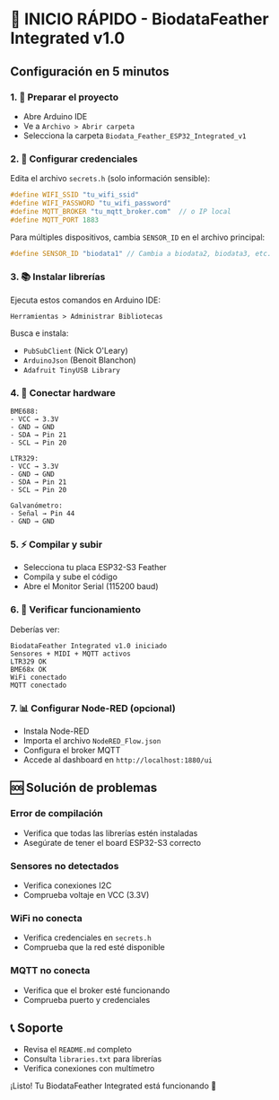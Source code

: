 # 🚀 INICIO RÁPIDO - BiodataFeather Integrated v1.0

## Configuración en 5 minutos

### 1. 📁 Preparar el proyecto
- Abre Arduino IDE
- Ve a `Archivo > Abrir carpeta`
- Selecciona la carpeta `Biodata_Feather_ESP32_Integrated_v1`

### 2. 🔧 Configurar credenciales
Edita el archivo `secrets.h` (solo información sensible):
```cpp
#define WIFI_SSID "tu_wifi_ssid"
#define WIFI_PASSWORD "tu_wifi_password"
#define MQTT_BROKER "tu_mqtt_broker.com"  // o IP local
#define MQTT_PORT 1883
```

Para múltiples dispositivos, cambia `SENSOR_ID` en el archivo principal:
```cpp
#define SENSOR_ID "biodata1" // Cambia a biodata2, biodata3, etc.
```

### 3. 📚 Instalar librerías
Ejecuta estos comandos en Arduino IDE:
```
Herramientas > Administrar Bibliotecas
```
Busca e instala:
- `PubSubClient` (Nick O'Leary)
- `ArduinoJson` (Benoit Blanchon)
- `Adafruit TinyUSB Library`

### 4. 🔌 Conectar hardware
```
BME688:
- VCC → 3.3V
- GND → GND  
- SDA → Pin 21
- SCL → Pin 20

LTR329:
- VCC → 3.3V
- GND → GND
- SDA → Pin 21
- SCL → Pin 20

Galvanómetro:
- Señal → Pin 44
- GND → GND
```

### 5. ⚡ Compilar y subir
- Selecciona tu placa ESP32-S3 Feather
- Compila y sube el código
- Abre el Monitor Serial (115200 baud)

### 6. 🎯 Verificar funcionamiento
Deberías ver:
```
BiodataFeather Integrated v1.0 iniciado
Sensores + MIDI + MQTT activos
LTR329 OK
BME68x OK
WiFi conectado
MQTT conectado
```

### 7. 📊 Configurar Node-RED (opcional)
- Instala Node-RED
- Importa el archivo `NodeRED_Flow.json`
- Configura el broker MQTT
- Accede al dashboard en `http://localhost:1880/ui`

## 🆘 Solución de problemas

### Error de compilación
- Verifica que todas las librerías estén instaladas
- Asegúrate de tener el board ESP32-S3 correcto

### Sensores no detectados
- Verifica conexiones I2C
- Comprueba voltaje en VCC (3.3V)

### WiFi no conecta
- Verifica credenciales en `secrets.h`
- Comprueba que la red esté disponible

### MQTT no conecta
- Verifica que el broker esté funcionando
- Comprueba puerto y credenciales

## 📞 Soporte
- Revisa el `README.md` completo
- Consulta `libraries.txt` para librerías
- Verifica conexiones con multímetro

¡Listo! Tu BiodataFeather Integrated está funcionando 🎉
